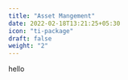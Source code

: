 ```yaml
---
title: "Asset Mangement"
date: 2022-02-18T13:21:25+05:30
icon: "ti-package"
draft: false
weight: "2"
---
```

hello
